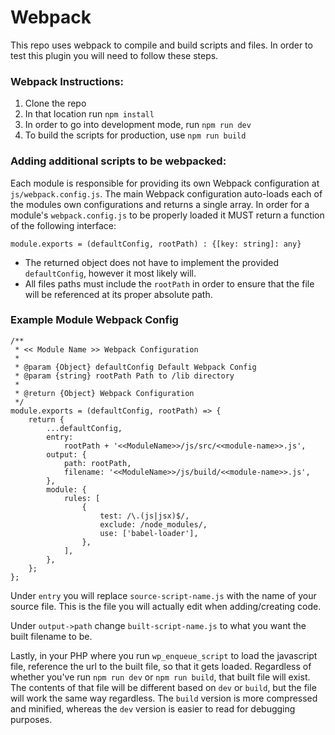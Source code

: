 # Webpack

This repo uses webpack to compile and build scripts and files. In order to test this plugin you will need to follow these steps.

### Webpack Instructions:

1. Clone the repo
2. In that location run `npm install`
3. In order to go into development mode, run `npm run dev`
4. To build the scripts for production, use `npm run build`

### Adding additional scripts to be webpacked:

Each module is responsible for providing its own Webpack configuration at `js/webpack.config.js`. The main Webpack configuration auto-loads each of the modules own configurations and returns a single array. In order for a module's `webpack.config.js` to be properly loaded it MUST return a function of the following interface:

```
module.exports = (defaultConfig, rootPath) : {[key: string]: any}
```

- The returned object does not have to implement the provided `defaultConfig`, however it most likely will.
- All files paths must include the `rootPath` in order to ensure that the file will be referenced at its proper absolute path.

### Example Module Webpack Config

```
/**
 * << Module Name >> Webpack Configuration
 *
 * @param {Object} defaultConfig Default Webpack Config
 * @param {string} rootPath Path to /lib directory
 *
 * @return {Object} Webpack Configuration
 */
module.exports = (defaultConfig, rootPath) => {
	return {
		...defaultConfig,
		entry:
			rootPath + '<<ModuleName>>/js/src/<<module-name>>.js',
		output: {
			path: rootPath,
			filename: '<<ModuleName>>/js/build/<<module-name>>.js',
		},
		module: {
			rules: [
				{
					test: /\.(js|jsx)$/,
					exclude: /node_modules/,
					use: ['babel-loader'],
				},
			],
		},
	};
};

```

Under `entry` you will replace `source-script-name.js` with the name of your source file. This is the file you will actually edit when adding/creating code.

Under `output->path` change `built-script-name.js` to what you want the built filename to be.

Lastly, in your PHP where you run `wp_enqueue_script` to load the javascript file, reference the url to the built file, so that it gets loaded. Regardless of whether you've run `npm run dev` or `npm run build`, that built file will exist. The contents of that file will be different based on `dev` or `build`, but the file will work the same way regardless. The `build` version is more compressed and minified, whereas the `dev` version is easier to read for debugging purposes.
